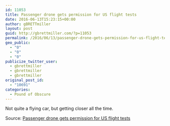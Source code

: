 ```yaml
---
id: 11053
title: Passenger drone gets permission for US flight tests
date: 2016-06-13T15:23:15+00:00
author: gBRETTmiller
layout: post
guid: http://gbrettmiller.com/?p=11053
permalink: /2016/06/13/passenger-drone-gets-permission-for-us-flight-tests/
geo_public:
  - "0"
  - "0"
  - "0"
publicize_twitter_user:
  - gbrettmiller
  - gbrettmiller
  - gbrettmiller
original_post_id:
  - "10691"
categories:
  - Pound of Obscure
---
```

Not quite a flying car, but getting closer all the time.

Source: [Passenger drone gets permission for US flight tests](https://www.engadget.com/2016/06/07/passenger-drone-gets-permission-for-us-flight-tests/)